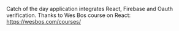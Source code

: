 Catch of the day application integrates React, Firebase and Oauth verification. Thanks to Wes Bos course on React: https://wesbos.com/courses/
